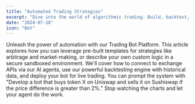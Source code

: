 ```yaml
---
title: "Automated Trading Strategies"
excerpt: "Dive into the world of algorithmic trading. Build, backtest, and deploy high-frequency trading bots on major exchanges."
date: "2024-07-18"
icon: "Bot"
---
```


Unleash the power of automation with our Trading Bot Platform. This article explores how you can leverage pre-built templates for strategies like arbitrage and market-making, or describe your own custom logic in a secure sandboxed environment. We'll cover how to connect to exchange APIs via our AI agents, use our powerful backtesting engine with historical data, and deploy your bot for live trading. You can prompt the system with "Develop a bot that buys token X on Uniswap and sells it on Sushiswap if the price difference is greater than 2%." Stop watching the charts and let your agent do the work.
